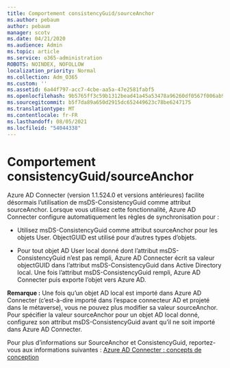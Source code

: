 ```yaml
---
title: Comportement consistencyGuid/sourceAnchor
ms.author: pebaum
author: pebaum
manager: scotv
ms.date: 04/21/2020
ms.audience: Admin
ms.topic: article
ms.service: o365-administration
ROBOTS: NOINDEX, NOFOLLOW
localization_priority: Normal
ms.collection: Adm_O365
ms.custom: ''
ms.assetid: 6a44f797-acc7-4cbe-aa5a-47e2581fabf5
ms.openlocfilehash: 9b5765ff3c59b1312bead41a45a53478a96260df0567f006ab93c3ccfaf4be64
ms.sourcegitcommit: b5f7da89a650d2915dc652449623c78be6247175
ms.translationtype: MT
ms.contentlocale: fr-FR
ms.lasthandoff: 08/05/2021
ms.locfileid: "54044338"
---
```

# <a name="consistencyguid--sourceanchor-behavior"></a>Comportement consistencyGuid/sourceAnchor

Azure AD Connecter (version 1.1.524.0 et versions antérieures) facilite désormais l’utilisation de msDS-ConsistencyGuid comme attribut sourceAnchor. Lorsque vous utilisez cette fonctionnalité, Azure AD Connecter configure automatiquement les règles de synchronisation pour :
  
- Utilisez msDS-ConsistencyGuid comme attribut sourceAnchor pour les objets User. ObjectGUID est utilisé pour d’autres types d’objets.
    
- Pour tout objet AD User local donné dont l’attribut msDS-ConsistencyGuid n’est pas rempli, Azure AD Connecter écrit sa valeur objectGUID dans l’attribut msDS-ConsistencyGuid dans Active Directory local. Une fois l’attribut msDS-ConsistencyGuid rempli, Azure AD Connecter puis exporte l’objet vers Azure AD.
    
 **Remarque :** Une fois qu’un objet AD local est importé dans Azure AD Connecter (c’est-à-dire importé dans l’espace connecteur AD et projeté dans le métaverse), vous ne pouvez plus modifier sa valeur sourceAnchor. Pour spécifier la valeur sourceAnchor pour un objet AD local donné, configurez son attribut msDS-ConsistencyGuid avant qu’il ne soit importé dans Azure AD Connecter. 
  
Pour plus d’informations sur SourceAnchor et ConsistencyGuid, reportez-vous aux informations suivantes : [Azure AD Connecter : concepts de conception](https://docs.microsoft.com/azure/active-directory/connect/active-directory-aadconnect-design-concepts)
  

